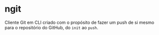 # ngit
Cliente Git em CLI criado com o propósito de fazer um push de si mesmo para o repositório do GitHub, do `init` ao `push`.